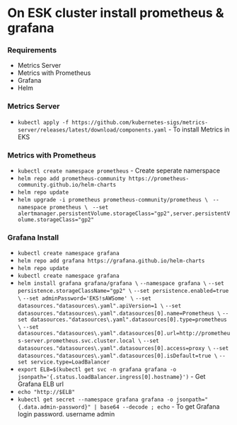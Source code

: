 # On ESK cluster install prometheus & grafana

### Requirements
- Metrics Server
- Metrics with Prometheus
- Grafana
- Helm

### Metrics Server
- ```kubectl apply -f https://github.com/kubernetes-sigs/metrics-server/releases/latest/download/components.yaml``` - To install Metrics in EKS

### Metrics with Prometheus
- ```kubectl create namespace prometheus``` - Create seperate namerspace
- ```helm repo add prometheus-community https://prometheus-community.github.io/helm-charts```
- ```helm repo update```
- ```helm upgrade -i prometheus prometheus-community/prometheus \```
   ``` --namespace prometheus \```
   ``` --set alertmanager.persistentVolume.storageClass="gp2",server.persistentVolume.storageClass="gp2"```
   
### Grafana Install
- ```kubectl create namespace grafana```
- ```helm repo add grafana https://grafana.github.io/helm-charts```
- ```helm repo update```
- ```kubectl create namespace grafana```
- ```helm install grafana grafana/grafana \```
    ```--namespace grafana \```
    ```--set persistence.storageClassName="gp2" \```
    ```--set persistence.enabled=true \```
    ```--set adminPassword='EKS!sAWSome' \```
    ```--set datasources."datasources\.yaml".apiVersion=1 \```
    ```--set datasources."datasources\.yaml".datasources[0].name=Prometheus \```
    ```--set datasources."datasources\.yaml".datasources[0].type=prometheus \```
    ```--set datasources."datasources\.yaml".datasources[0].url=http://prometheus-server.prometheus.svc.cluster.local \```
    ```--set datasources."datasources\.yaml".datasources[0].access=proxy \```
    ```--set datasources."datasources\.yaml".datasources[0].isDefault=true \```
    ```--set service.type=LoadBalancer```
- ```export ELB=$(kubectl get svc -n grafana grafana -o jsonpath='{.status.loadBalancer.ingress[0].hostname}')``` - Get Grafana ELB url
- ```echo "http://$ELB"```
- ```kubectl get secret --namespace grafana grafana -o jsonpath="{.data.admin-password}" | base64 --decode ; echo``` - To get Grafana login password. username admin
